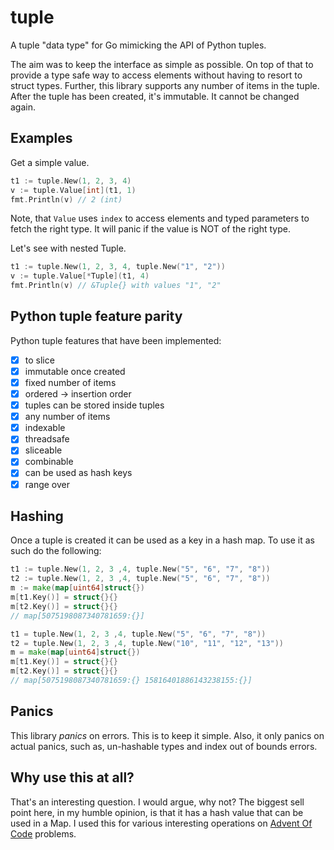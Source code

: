 # tuple

A tuple "data type" for Go mimicking the API of Python tuples.

The aim was to keep the interface as simple as possible. On top of that
to provide a type safe way to access elements without having to resort
to struct types. Further, this library supports any number of items in
the tuple. After the tuple has been created, it's immutable. It cannot
be changed again.

## Examples

Get a simple value.

```go
t1 := tuple.New(1, 2, 3, 4)
v := tuple.Value[int](t1, 1)
fmt.Println(v) // 2 (int)
```

Note, that `Value` uses `index` to access elements and typed parameters to
fetch the right type. It will panic if the value is NOT of the right type.

Let's see with nested Tuple.

```go
t1 := tuple.New(1, 2, 3, 4, tuple.New("1", "2"))
v := tuple.Value[*Tuple](t1, 4)
fmt.Println(v) // &Tuple{} with values "1", "2"
```

## Python tuple feature parity

Python tuple features that have been implemented:

- [x] to slice
- [x] immutable once created
- [x] fixed number of items
- [x] ordered -> insertion order
- [x] tuples can be stored inside tuples
- [x] any number of items
- [x] indexable
- [x] threadsafe
- [x] sliceable
- [x] combinable
- [x] can be used as hash keys
- [x] range over

## Hashing

Once a tuple is created it can be used as a key in a hash map. To use it as such do the following:

```go
t1 := tuple.New(1, 2, 3 ,4, tuple.New("5", "6", "7", "8"))
t2 := tuple.New(1, 2, 3 ,4, tuple.New("5", "6", "7", "8"))
m := make(map[uint64]struct{})
m[t1.Key()] = struct{}{}
m[t2.Key()] = struct{}{}
// map[5075198087340781659:{}]

t1 = tuple.New(1, 2, 3 ,4, tuple.New("5", "6", "7", "8"))
t2 = tuple.New(1, 2, 3 ,4, tuple.New("10", "11", "12", "13"))
m = make(map[uint64]struct{})
m[t1.Key()] = struct{}{}
m[t2.Key()] = struct{}{}
// map[5075198087340781659:{} 15816401886143238155:{}]
```

## Panics

This library _panics_ on errors. This is to keep it simple. Also, it only panics
on actual panics, such as, un-hashable types and index out of bounds errors.

## Why use this at all?

That's an interesting question. I would argue, why not? The biggest sell point here,
in my humble opinion, is that it has a hash value that can be used in a Map.
I used this for various interesting operations on [Advent Of Code](https://adventofcode.com/) problems.
